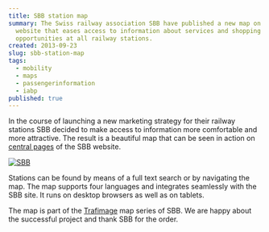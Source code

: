 ```yaml
---
title: SBB station map
summary: The Swiss railway association SBB have published a new map on their
  website that eases access to information about services and shopping
  opportunities at all railway stations.
created: 2013-09-23
slug: sbb-station-map
tags:
  - mobility
  - maps
  - passengerinformation
  - iabp
published: true
---
```


In the course of launching a new marketing strategy for their railway stations SBB decided to make access to information more comfortable and more attractive. The result is a beautiful map that can be seen in action on [central pages](http://www.sbb.ch/en/station-services.html) of the SBB website.

[![SBB](/images/blog/bahnhofkarte-der-sbb/sbbpage.png)](http://www.sbb.ch/en/station-services.html)

Stations can be found by means of a full text search or by navigating the map. The map supports four languages and integrates seamlessly with the SBB site. It runs on desktop browsers as well as on tablets.

The map is part of the [Trafimage](http://www.sbb.ch/en/station-services/am-bahnhof/railway-stations/trafimage-maps-station-plans.html) map series of SBB. We are happy about the successful project and thank SBB for the order.
